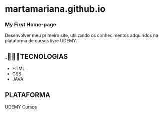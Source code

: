# martamariana.github.io

### My First Home-page

Desenvolver meu primeiro site, utilizando os conhecimentos adquiridos na plataforma de cursos livre UDEMY.




## .👩🏾‍💻TECNOLOGIAS

* HTML
* CSS
* JAVA








## PLATAFORMA



[UDEMY Cursos ](https://www.udemy.com/course/html5-css3-e-javascript-na-pratica-3-projetos/)


